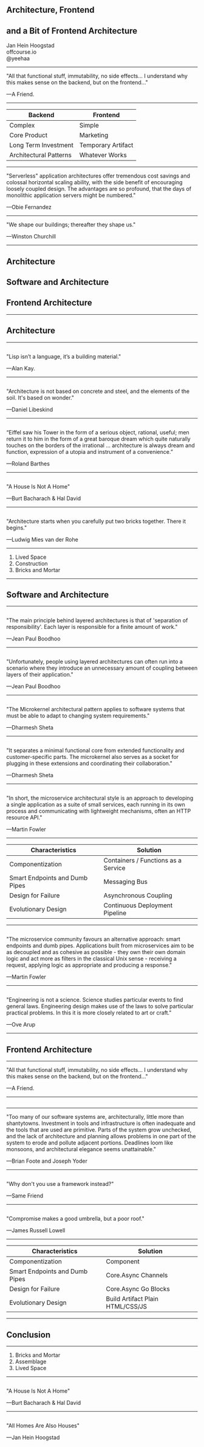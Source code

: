## Architecture, Frontend 
## and a Bit of Frontend Architecture
Jan Hein Hoogstad   
offcourse.io   
@yeehaa

<!---

Good morning everyone. Very excited to speak at this conference. My name is Jan Hein Hoogstad. In my previous life, I was a professor in philosophy and cultural studies. But that's all behind me. Nowadays, I'm running a startup called 'Offcourse'. 

Offcourse is going to radically change the way you learn new skills online, but that's not what this presentation is about. Please check out our website if you want to know more.

Today, I want to talk about buildings, actual buildings - houses, towers, bridges, etc. And I will discuss what these constructions share with the artifacts that we, developers, are creating: programs, libraries, and applications. They are all the product of architecture.

-->

---
"All that functional stuff, immutability, no side effects... I understand why this makes sense on the backend, but on the frontend..." 

—A Friend.

<!---

The inspiration for this presentation comes from a comment that a friend of mine made when I told him that I decided to use clojurescript as the language for the offcourse frontend application. While I cannot remember his words verbatim, it was something along the lines of:  

"All that functional stuff, immutability, no side effects... I understand why this makes sense on the backend, but on the frontend..." 

What fascinates me about his remark is not the content. It's the assumptions about frontend development that are implied in his words. Let me spell them out for you:

-->

---
|Backend                |Frontend                     |
|---------------------  |-----------------------------|
|Complex                |Simple                       |
|Core Product           |Marketing                    |
|Long Term Investment   |Temporary Artifact           |
|Architectural Patterns |Whatever Works               |

<!---

His comment suggests that:

The backend is complex, while the frontend is not.

The backend represents the core product, while the frontend is merely a by product, mainly used for marketing purposes.

Consequently, the frontend is just a temporary artifact while the backend should be a long term investment

And last but not least, that architectural patterns are only important on the  backend, while the frontend developer should simply use whatever works

In my experience, his opinion is not unique but quite representative of the developer community at large. My own views on frontend development, on the other hand, are diametrically opposed to these assumptions. I believe that architecture does matter tremendously on the frontend. Today more than ever. 

Before I go into detail, I want to briefly mention two reasons to support my views:

-->

---
"Serverless" application architectures offer tremendous cost savings and colossal horizontal scaling ability, with the side benefit of encouraging loosely coupled design. The advantages are so profound, that the days of monolithic application servers might be numbered." 

—Obie Fernandez

<!---

The current transition towards (unfortunately named) serverless architectures mean that the frontend, client, application is becoming more and more important. 

Obie Fernandez, for instance, claims that:

"Serverless" application architectures offer tremendous cost savings and colossal horizontal scaling ability, with the side benefit of encouraging loosely coupled design. The advantages are so profound, that the days of monolithic application servers might be numbered." 

Without a traditional backend, however, the client rather than the server is the place where all the different services come together. As a consequence, seriously thinking about frontend architecture is no longer a luxury. It has become an absolute must.

-->

---
"We shape our buildings; thereafter they shape us." 

—Winston Churchill

<!--

Personally, however, my primary reason for valuing proper design is a different one. I believe, that not thinking about architecture is a mistake under all circumstances. Here I'm in the company of a statesman like Winston Churchill who claimed that:

"We shape our buildings; thereafter they shape us."

Not thinking about the architecture of our programs means that we are shaped by implicit rather than explicit design choices.

-->

---
## Architecture
## Software and Architecture
## Frontend Architecture

<!---

This presentation consists of three parts:

In the first, I will talk about architecture in general, how its use in software development is significally different from its physical counterpart, and why this matters.

In the second part, I will go through a some important design patterns and show what they look like as actual buildings

The last part, focuses on common frontend architecture patterns and anti-patterns. And how we implemented a serverless architecture in clojurescript at Offcourse.

-->

---
## Architecture

---
<img class="stretch" data-src="assets/brick-generic.jpg">

"Lisp isn’t a language, it’s a building material." 

—Alan Kay.

<!--- 

Alan Kay famously said that: 

"Lisp isn’t a language, it’s a building material." 

To me, this is exemplary of the way we, developers, conceive architecture. We understand architecture in terms of the building blocks that we use, such as:

+ Languages
+ Abstractions
+ Libraries and Frameworks
+ Patterns

Although code reading groups - such as the awesome sounding classical code reading group - are becoming more common, the actual artifacts that we produce are still rarely discussed. We developers don't talk about programs like we chat about books or our favorite netflix shows. We cannot stop comparing languages, patterns, and libraries, but often forget to look at the actual product of these building blocks: the program as program. 

-->

---
<img class="stretch" data-src="assets/libeskind.jpg">

"Architecture is not based on concrete and steel, and the elements of the soil. It's based on wonder." 

—Daniel Libeskind

<!---

Actual Architects tend to do the exact opposite. Daniel Libeskind for instance said that: 

"Architecture is not based on concrete and steel, and the elements of the soil. It's based on wonder." 

Although this quote is a bit too new-agey for my taste. It does clearly illustrate the way architects view their profession. To them, architecture does not deal with the building blocks that they use. They care about the constructions that emerge from these individual pieces.

-->

---
<img class="stretch" data-src="assets/eiffel-tower.jpg">

“Eiffel saw his Tower in the form of a serious object, rational, useful; men return it to him in the form of a great baroque dream which quite naturally touches on the borders of the irrational ... architecture is always dream and function, expression of a utopia and instrument of a convenience.” 

—Roland Barthes

<!---

Leave it to the philosophers to go even a step further. Roland Barthes, for instance, said that:

“Eiffel saw his Tower in the form of a serious object, rational, useful; men return it to him in the form of a great baroque dream which quite naturally touches on the borders of the irrational ... architecture is always dream and function, expression of a utopia and instrument of a convenience.” 

To put this simply, architecture is always a expression of a future that can be, of could have been. It's the materialization of common ideals. 

Architecture is what Aristotle called an ethos. which literally means 'accustomed' or 'lived space'.

-->

---
<img class="stretch" data-src="assets/unlivable-house.jpg">

"A House Is Not A Home" 

—Burt Bacharach & Hal David

<!---

Aristotle's great successors Burt Bacharach and Hal David translated this ancient word into an easy to understand fact: "A House is Not a Home"

-->

---
<img class="stretch" data-src="assets/eiffel-tower.gif">

"Architecture starts when you carefully put two bricks together. There it begins." 

—Ludwig Mies van der Rohe

---
1. Lived Space
2. Construction 
3. Bricks and Mortar

<!---

To sum this section up: Architecture is actually three things at once:

It is a material representation of a desired future, an expression of a set of ideals, a lived space, an ethos, a home

Architecture is also a technical construction. A feat of engineering. The product of many though choices.

But, architecture is also a simple collection of building blocks. Or, as the famous modernist architect Mies van der Rohe said: "Architecture starts when you carefully put two bricks together. There it begins." 

-->

---
## Software and Architecture

<!---

In the following section of this presentation, I will look at different software architecture patterns by comparing them to actual buildings.

-->

---
<img class="stretch" data-src="assets/three-stories.jpg">

"The main principle behind layered architectures is that of 'separation of responsibility'. Each layer is responsible for a finite amount of work."

—Jean Paul Boodhoo

<!---

The best known, and probably still most commonly used, software architecture pattern is the so-called layered architecture. 

"The main principle behind layered architectures is that of 'separation of responsibility'. Each layer is responsible for a finite amount of work."

This is comparable to the classic home layout, as idealized in the dollhouse in the picture on this slide. In this house, each floor has a clearly defined responsibility. The bottom layer consists of the living room, the middle is the parent's bedroom, and the top one is where the baby sleeps.

In software development, a layered architecture can have many layers, but in its simplest form it consists of a persistence layer with business and presentation layers build on top of it.

-->

---
<img class="stretch" data-src="assets/escher.jpg">

"Unfortunately, people using layered architectures can often run into a scenario where they introduce an unnecessary amount of coupling between layers of their application."

—Jean Paul Boodhoo

<!--

In practice, however, layered architectures often end up like this Escher print. This is due to the fact that the theoretically, clearly defined layers of such an architecture can easily get mixed up.

(and yes, I'm looking at you Ruby on Rails)

"Unfortunately, people using layered architectures can often run into a scenario where they introduce an unnecessary amount of coupling between layers of their application."

As a result of this tight coupling, layered architectures are often hard to scale, reuse, or refactor.

-->

---
<img class="stretch" data-src="assets/oude-kerk-before.jpg">

"The Microkernel architectural pattern applies to software systems that must be able to adapt to changing system requirements."

—Dharmesh Sheta

<!--

The microkernel or plugin pattern aims to correct the flaws of the layered architecture.

"[This] architectural pattern applies to software systems that must be able to adapt to changing system requirements."

The kernel in the name refers to a hub-like core that can be extended by plugins or adapters. While this may not be a common pattern in real-world architecture, it is one of the oldest.

The 'Oude Kerk' in Amsterdam for instance was built using a very similar design pattern. This is best illustrated visually. First look at the church's original state around 1306...

-->

---
<img class="stretch" data-src="assets/oude-kerk.jpg">

"It separates a minimal functional core from extended functionality and customer-specific parts. The microkernel also serves as a socket for plugging in these extensions and coordinating their collaboration."

—Dharmesh Sheta

<!--

... and compare that to how it looks today. The core chuch of 1306 is still intact, but is hardly recognizable. Over time, it has been augmented by many small modules that each extend the original building with custom functionality, such as housing, catering, and - ironically - prostitution.

This quote about the microkernel pattern could equally apply to the architecture of the 'Oude Kerk':

"It separates a minimal functional core from extended functionality and customer-specific parts. The microkernel also serves as a socket for plugging in these extensions and coordinating their collaboration."

-->

---
<img class="stretch" data-src="assets/jfk-airport-plan.png">

"In short, the microservice architectural style is an approach to developing a single application as a suite of small services, each running in its own process and communicating with lightweight mechanisms, often an HTTP resource API."

—Martin Fowler

<!--

No presentation on software architecture in 2016 would be complete without a extensive discussion of everyone's current favorite: the microservices pattern. 

Martin Fowler defines it as such:

"... the microservice architectural style is an approach to developing a single application as a suite of small services, each running in its own process and communicating with lightweight mechanisms, often an HTTP resource API."

Just like most modern airports consist of separate terminals and other building that each serve a particular purpose. The microservices architecture loses the concept of a predefined whole.

In direct contrast to the microkernel architecture, microservices do not need a central hub to work properly. Each service functions independently as well as in conjunction with others.

-->

---
| Characteristics                | Solution                            |
|--------------------------------|-------------------------------------|
| Componentization               | Containers / Functions as a Service |
| Smart Endpoints and Dumb Pipes | Messaging Bus                       |
| Design for Failure             | Asynchronous Coupling               |
| Evolutionary Design            | Continuous Deployment Pipeline      |

<!---

Although, the microservices architectures are not as uniform as the others, they do have a couple of shared characteristics.

The first is that the business logic of an application is distributed over multiple components. Each of these components has it's own clearly defined domain and gets deployed individually. This usually happens in the form of a Docker Container, or - ever more frequently - an AWS Lambda function.

These individual components communicate with each other through a message broker - zeromq or rabbitmq for instance. This marks the second characteristic: of a microservices architecture: 'smart endpoints and dumb pipes'. I will come back to this in a second.

Furthermore, microservices should be designed for failure. The way to accomplish this is to avoid synchronous coupling between the components as much as possible. Instead, the components only communicate via the aforementioned messaging pipeline. This also allows for replica's and backup services in case one of the individual services fails.

Lastly, microservices are characterized by an evolutionary design. They are commonly part of a continuous deployment pipeline. As a result, developers can roll out individual features one at a time, rather than fitting them in periodical release cycles.

-->

---
<img class="stretch" data-src="assets/terminal-schema.png">

"The microservice community favours an alternative approach: smart endpoints and dumb pipes. Applications built from microservices aim to be as decoupled and as cohesive as possible - they own their own domain logic and act more as filters in the classical Unix sense - receiving a request, applying logic as appropriate and producing a response."

—Martin Fowler

<!--

Before I move on to the frontend, I want to focus on the 'Smart Endpoints, Dumb Pipes'. In my opinion, this constitutes the heart of the microservices pattern. 

Martin Fowler describes this it as follows:

"The microservice community favours an alternative approach: smart endpoints and dumb pipes. Applications built from microservices aim to be as decoupled and as cohesive as possible - they own their own domain logic and act more as filters in the classical Unix sense - receiving a request, applying logic as appropriate and producing a response."

This flow should be instantly recognizable to any functional programmers. In a microserver architecture. Each service basically works as a function, with clear inputs and outputs. (unfortunately the airport terminal in the schema pictured here is an impure function...) A microservices architecture and functional programming are therefore a natural fit.

-->
---
<img class="stretch" data-src="assets/beautiful-airport.jpg">

"Engineering is not a science. Science studies particular events to find general laws. Engineering design makes use of the laws to solve particular practical problems. In this it is more closely related to art or craft."

—Ove Arup

<!---

To me, the appeal of a microservices architecture lies in the fact that it encourages a developer to think about her specific domain. As opposed to all other patterns that I have discussed so far, this one does not try to force the domain knowledge to fit the architecture. The domain that informs the design, but does not enforce it.

Or as the architect Ove Arup puts it:

"Engineering is not a science. Science studies particular events to find general laws. Engineering design makes use of these laws to solve particular practical problems. In this it is more closely related to art or craft."

-->

---
## Frontend Architecture

---
"All that functional stuff, immutability, no side effects... I understand why this makes sense on the backend, but on the frontend..." 

—A Friend.

<!---

From beautiful architecture, it's only a tiny step back to my friend's initial objection:

"All that functional stuff, immutability, no side effects... I understand why this makes sense on the backend, but on the frontend..." 

By now, I have hopefully convinced you that it's important to think about architecture in general. But I haven't explained why and how this applies to the frontend.

My answer will be a simple one. The microservices architecture is a good way to use for the a serverless frontend application. Even though the code will run on a single client, rather than on distributed servers, I still consider it valuable to design the application as if it's a collection of services.

Before I explain the what and how of the serverless frontend architecture that we use at offcourse, I want to discuss some common alternatives.

1. Shantytown Architecture
2. Frameworks

-->

---
<img class="stretch" data-src="assets/shantytown.jpg">

---
"Too many of our software systems are, architecturally, little more than shantytowns. Investment in tools and infrastructure is often inadequate and the tools that are used are primitive. Parts of the system grow unchecked, and the lack of architecture and planning allows problems in one part of the system to erode and pollute adjacent portions. Deadlines loom like monsoons, and architectural elegance seems unattainable."

—Brian Foote and Joseph Yoder

<!---

Unfortunately, the lack of any deliberate architecture is still prominent on the frontend. This anti-pattern has many names: shantytown, big ball of mud, but in frontend development, it is best known as jquery Spaghetti. 

Brian Foote and Joseph Yoder vividly describe the dangers of such an approach:

"Too many of our software systems are, architecturally, little more than shantytowns. Investment in tools and infrastructure is often inadequate and the tools that are used are primitive. Parts of the system grow unchecked, and the lack of architecture and planning allows problems in one part of the system to erode and pollute adjacent portions. Deadlines loom like monsoons, and architectural elegance seems unattainable."

-->
---
<img class="stretch" data-src="assets/prefab.gif">

"Why don't you use a framework instead?"

—Same Friend
    
<!---

So how do we clean up this shantytown, this big ball of mud, this jquery spaghetti... My friend had the solution:

"Why don't you use a javascript framework instead?"

At first glance, frontend frameworks have a lot of advantages. Like the slogan for the Ember framework states. They make the coder more productive out of the box. Furthermore, frameworks also replace the law of the jungle that characterizes the shantytown architecture with conventions and best practices. In short, frameworks are the software equivalent to prefab houses.

-->

---
<img class="stretch" data-src="assets/belgian-house2.jpg">

"Compromise makes a good umbrella, but a poor roof." 

—James Russell Lowell

<!---

Unfortunately, frameworks also suffer from the same flaws as prefab houses. In the words of James Russell Lowell: 

"Compromise makes a good umbrella, but a poor roof." 

Frameworks are a 'one size fits all' solution. They may help you to get started quickly, but often make it difficult to scale and customize later on.

(and yes, I'm looking at you Angular)

While I have nothing against frameworks - like I said, some of my best friends use them - I would argue that they have little to do with architecture. Architecture is the art of designing tailormade solutions to specific problems, To make spaces livable for the individual users. Framework tend to do the opposite.

-->
---
| Characteristics                     | Solution                            |
|-------------------------------------|-------------------------------------|
| Componentization                    | Component                           |
| Smart Endpoints and Dumb Pipes      | Core.Async Channels                 |
| Design for Failure                  | Core.Async Go Blocks                |
| Evolutionary Design                 | Build Artifact Plain HTML/CSS/JS    |

<!---

So with Offcourse, I chose to go a different route. Through trial and error, I  designed a custom serverless frontend. This design is based around the same principles as a microservices architecture. Clojurescript proved to be a fitting choice, because it provided me with the right set of primitives to implement the characteristics of this pattern, which is not the same as mimicking the backend implementation on the frontend.

In our application, we use Stuart Sierra's creatively named 'Component' library to implement the services: common frontend services like a router, a datastore, and a view renderer that all function independently of each other.

Core.Async's channels are clojurescript's alternative to a message broker, while the go-block of the same library help us to prevent synchronous coupling between the different components.

Last but not least, the fact that clojurescript's build artifacts are simple javascript files, makes our deployment pipeline extremely simple. We just build, test and sync static websites.

-->

---
## Conclusion

---
1. Bricks and Mortar
2. Assemblage 
3. Lived Space

<!---

To wrap things up. In this presentation, I have showed that architecture - whether physical or virtual - consists of three perspectives on the same thing. It is:

... the blocks that the building consists of

... the construction that holds them together,

... and the set of ideals, practices and expectations that this assemblage expresses

-->

---
<img class="stretch" data-src="assets/unlivable-house.jpg">

"A House Is Not A Home" 

—Burt Bacharach & Hal David

<!---

In short:

"A House Is Not A Home" 

But even though I completely agree with Bacharach and David, I would just like to add one tiny thing...

-->

---
<img class="stretch" data-src="assets/cozy-house.jpg">

"All Homes Are Also Houses"

—Jan Hein Hoogstad

<!---

Thanks for listening to me. Go out and build beautiful buildings...

---
### offcourse.io  
### @yeehaa  
offcourse.github.io/presentation-moonconf/
github.com/yeehaa123/presentation-moonconf/blob/master/slides.md
